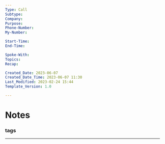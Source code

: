 ```yaml
---
Type: Call
Subtype: 
Company: 
Purpose: 
Phone-Number: 
My-Number: 

Start-Time: 
End-Time: 

Spoke-With: 
Topics: 
Recap: 

Created_Date: 2023-06-07
Created_Date_Time: 2023-06-07 11:30
Last_Modified: 2023-02-24 15:44
Template_Version: 1.0

---
```

# Notes


### tags
---

